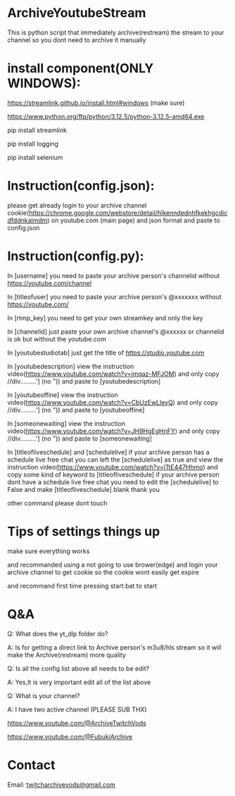# ArchiveYoutubeStream
This is python script that immediately archive(restream) the stream to your channel so you dont need to archive it manually
# install component(ONLY WINDOWS):
https://streamlink.github.io/install.html#windows (make sure)

https://www.python.org/ftp/python/3.12.5/python-3.12.5-amd64.exe

pip install streamlink

pip install logging

pip install selenium

# Instruction(config.json):
please get already login to your archive channel cookie(https://chrome.google.com/webstore/detail/hlkenndednhfkekhgcdicdfddnkalmdm) on youtube.com (main page) and json format and paste to config.json
# Instruction(config.py):
In [username] you need to paste your archive person's channelid without https://youtube.com/channel

In [titleofuser] you need to paste your archive person's @xxxxxxx without https://youtube.com/

In [rtmp_key] you need to get your own streamkey and only the key 

In [channelid] just paste your own archive channel's @xxxxxx or channelid is ok but without the youtube.com

In [youtubestudiotab] just get the title of https://studio.youtube.com

In [youtubedescription] view the instruction video(https://www.youtube.com/watch?v=jmqaz-MFJOM) and only copy //div.........'] (no ")) and paste to [youtubedescription]

In [youtubeoffine] view the instruction video(https://www.youtube.com/watch?v=CbUzEwLleyQ) and only copy //div.........'] (no ")) and paste to [youtubeoffine]

In [someonewaiting] view the instruction video(https://www.youtube.com/watch?v=JH9HgEgHnFY) and only copy //div.........'] (no ")) and paste to [someonewaiting]

In [titleofliveschedule] and [schedulelive] if your archive person has a schedule live free chat you can left the [schedulelive] as true and view the instruction video(https://www.youtube.com/watch?v=lTtE447Hhmo) and copy some kind of keyword to [titleofliveschedule] if your archive person dont have a schedule live free chat you need to edit the [schedulelive] to False and make [titleofliveschedule] blank thank you

other command please dont touch

# Tips of settings things up
make sure everything works

and recommanded using a not going to use brower(edge) and login your archive channel to get cookie so the cookie wont easily get expire

and recommand first time pressing start.bat to start

# Q&A
Q: What does the yt_dlp folder do?

A: Is for getting a direct link to Archive person's m3u8/hls stream so it will make the Archive(restream) more quality

Q: Is all the config list above all needs to be edit?

A: Yes,It is very important edit all of the list above

Q: What is your channel?

A: I have two active channel (PLEASE SUB THX)

https://www.youtube.com/@ArchiveTwitchVods

https://www.youtube.com/@FubukiArchive

# Contact
Email: twitcharchivevods@gmail.com
